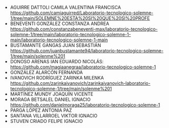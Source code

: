 * AGUIRRE DATTOLI CAMILA VALENTINA FRANCISCA https://github.com/camiaguirred/Laboratorio-tecnologico-solemne-1/tree/main/SOLEMNE%20ESTA%20SI%20QUE%20SI%20PROFE
* BENEVENTI GONZÁLEZ CONSTANZA ANDREA https://github.com/constanzabeneventi-max/laboratorio-tecnologico-solemne-1/tree/main/laboratorio-tecnologico-solemne-1-main/laboratorio-tecnologico-solemne-1-main
* BUSTAMANTE GANGAS JUAN SEBASTIÁN https://github.com/juanbustamante94/laboratorio-tecnologico-solemne-1/tree/main/solenme%201
* DONOSO ARENAS IAN EDUARDO NICOLÁS: https://github.com/magiaanegraa/laboratorio-tecnologico-solemne-1
* GONZÁLEZ ALARCÓN FERNANDA
* IVANOVICH RODRÍGUEZ ZARINKA MILENKA https://github.com/zarinkaivanovich/zarinkaivanovich-laboratorio-tecnologico-solemne-1/tree/main/solenme%201
* MARTÍNEZ MUNDY JOAQUÍN VICENTE
* MORAGA BETSALEL DANIEL IGNACIO https://github.com/danielmoraga25/laboratorio-tecnologico-solemne-1
* PARGA LÓPEZ ANTONIA PAZ
* SANTANA VILLARROEL VIKTOR IGNACIO
* STUVEN CRIADO FELIPE IGNACIO
